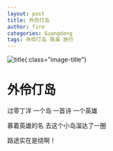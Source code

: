 ```yaml
---
layout: post
title: 外伶仃岛
author: fire
categories: Guangdong 
tags: 外伶仃岛 珠海 旅行
---
```


![title](https://image.sideproject.cn/titlex/title_021.jpg){:class="image-title"}

外伶仃岛
=======

过零丁洋 一个岛 一首诗 一个英雄

慕着英雄的名 去这个小岛溜达了一圈

路途实在是绕啊！

